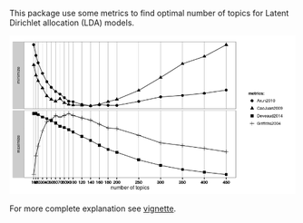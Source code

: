 <!-- README.md is generated from README.Rmd. Please edit that file -->
This package use some metrics to find optimal number of topics for Latent Dirichlet allocation (LDA) models.

![](README-unnamed-chunk-2-1.png)

For more complete explanation see [vignette](example.pdf).
